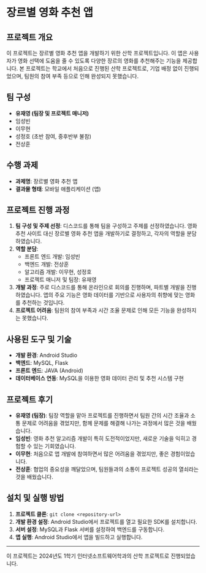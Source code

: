 # 장르별 영화 추천 앱

## 프로젝트 개요
이 프로젝트는 장르별 영화 추천 앱을 개발하기 위한 산학 프로젝트입니다. 이 앱은 사용자가 영화 선택에 도움을 줄 수 있도록 다양한 장르의 영화를 추천해주는 기능을 제공합니다. 본 프로젝트는 학교에서 처음으로 진행된 산학 프로젝트로, 기업 배정 없이 진행되었으며, 팀원의 참여 부족 등으로 인해 완성되지 못했습니다.

## 팀 구성
- **유재영 (팀장 및 프로젝트 매니저)**
- 임성빈
- 이무현
- 성정호 (초반 참여, 중후반부 불참)
- 전상훈

## 수행 과제
- **과제명**: 장르별 영화 추천 앱
- **결과물 형태**: 모바일 애플리케이션 (앱)

## 프로젝트 진행 과정
1. **팀 구성 및 주제 선정**: 디스코드를 통해 팀을 구성하고 주제를 선정하였습니다. 영화 추천 사이트 대신 장르별 영화 추천 앱을 개발하기로 결정하고, 각자의 역할을 분담하였습니다.
2. **역할 분담**:
   - 프론트 엔드 개발: 임성빈
   - 백엔드 개발: 전상훈
   - 알고리즘 개발: 이무현, 성정호
   - 프로젝트 매니저 및 팀장: 유재영
3. **개발 과정**: 주로 디스코드를 통해 온라인으로 회의를 진행하며, 파트별 개발을 진행하였습니다. 앱의 주요 기능은 영화 데이터를 기반으로 사용자의 취향에 맞는 영화를 추천하는 것입니다.
4. **프로젝트 어려움**: 팀원의 참여 부족과 시간 조율 문제로 인해 모든 기능을 완성하지는 못했습니다.

## 사용된 도구 및 기술
- **개발 환경**: Android Studio
- **백엔드**: MySQL, Flask
- **프론트 엔드**: JAVA (Android)
- **데이터베이스 연동**: MySQL을 이용한 영화 데이터 관리 및 추천 시스템 구현

## 프로젝트 후기
- **유재영 (팀장)**: 팀장 역할을 맡아 프로젝트를 진행하면서 팀원 간의 시간 조율과 소통 문제로 어려움을 겪었지만, 함께 문제를 해결해 나가는 과정에서 많은 것을 배웠습니다.
- **임성빈**: 영화 추천 알고리즘 개발이 특히 도전적이었지만, 새로운 기술을 익히고 경험할 수 있는 기회였습니다.
- **이무현**: 처음으로 앱 개발에 참여하면서 많은 어려움을 겪었지만, 좋은 경험이었습니다.
- **전상훈**: 협업의 중요성을 깨달았으며, 팀원들과의 소통이 프로젝트 성공의 열쇠라는 것을 배웠습니다.

## 설치 및 실행 방법
1. **프로젝트 클론**: `git clone <repository-url>`
2. **개발 환경 설정**: Android Studio에서 프로젝트를 열고 필요한 SDK를 설치합니다.
3. **서버 설정**: MySQL과 Flask 서버를 설정하여 백엔드를 구동합니다.
4. **앱 실행**: Android Studio에서 앱을 빌드하고 실행합니다.

---

이 프로젝트는 2024년도 1학기 인터넷소프트웨어학과의 산학 프로젝트로 진행되었습니다.
